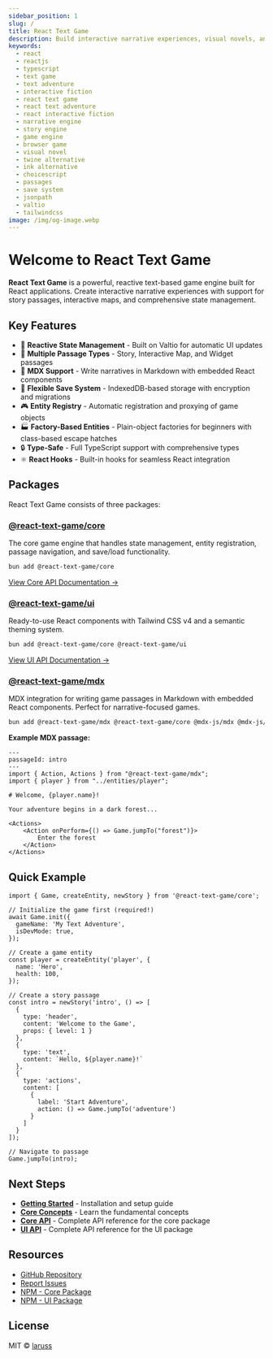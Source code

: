 ```yaml
---
sidebar_position: 1
slug: /
title: React Text Game
description: Build interactive narrative experiences, visual novels, and text adventures in React with a powerful, type-safe game engine featuring reactive state management, story passages, interactive maps, and flexible JSONPath-based save system.
keywords:
  - react
  - reactjs
  - typescript
  - text game
  - text adventure
  - interactive fiction
  - react text game
  - react text adventure
  - react interactive fiction
  - narrative engine
  - story engine
  - game engine
  - browser game
  - visual novel
  - twine alternative
  - ink alternative
  - choicescript
  - passages
  - save system
  - jsonpath
  - valtio
  - tailwindcss
image: /img/og-image.webp
---
```


# Welcome to React Text Game

**React Text Game** is a powerful, reactive text-based game engine built for React applications. Create interactive narrative experiences with support for story passages, interactive maps, and comprehensive state management.

## Key Features

- 🔄 **Reactive State Management** - Built on Valtio for automatic UI updates
- 📖 **Multiple Passage Types** - Story, Interactive Map, and Widget passages
- 📝 **MDX Support** - Write narratives in Markdown with embedded React components
- 💾 **Flexible Save System** - IndexedDB-based storage with encryption and migrations
- 🎮 **Entity Registry** - Automatic registration and proxying of game objects
- 🏭 **Factory-Based Entities** - Plain-object factories for beginners with class-based escape hatches
- 🔒 **Type-Safe** - Full TypeScript support with comprehensive types
- ⚛️ **React Hooks** - Built-in hooks for seamless React integration

## Packages

React Text Game consists of three packages:

### [@react-text-game/core](https://www.npmjs.com/package/@react-text-game/core)

The core game engine that handles state management, entity registration, passage navigation, and save/load functionality.

```bash
bun add @react-text-game/core
```

[View Core API Documentation →](/api/core/)

### [@react-text-game/ui](https://www.npmjs.com/package/@react-text-game/ui)

Ready-to-use React components with Tailwind CSS v4 and a semantic theming system.

```bash
bun add @react-text-game/core @react-text-game/ui
```

[View UI API Documentation →](/api/ui/)

### [@react-text-game/mdx](https://www.npmjs.com/package/@react-text-game/mdx)

MDX integration for writing game passages in Markdown with embedded React components. Perfect for narrative-focused games.

```bash
bun add @react-text-game/mdx @react-text-game/core @mdx-js/mdx @mdx-js/react
```

**Example MDX passage:**

```mdx
---
passageId: intro
---
import { Action, Actions } from "@react-text-game/mdx";
import { player } from "../entities/player";

# Welcome, {player.name}!

Your adventure begins in a dark forest...

<Actions>
    <Action onPerform={() => Game.jumpTo("forest")}>
        Enter the forest
    </Action>
</Actions>
```

## Quick Example

```tsx
import { Game, createEntity, newStory } from '@react-text-game/core';

// Initialize the game first (required!)
await Game.init({
  gameName: 'My Text Adventure',
  isDevMode: true,
});

// Create a game entity
const player = createEntity('player', {
  name: 'Hero',
  health: 100,
});

// Create a story passage
const intro = newStory('intro', () => [
  {
    type: 'header',
    content: 'Welcome to the Game',
    props: { level: 1 }
  },
  {
    type: 'text',
    content: `Hello, ${player.name}!`
  },
  {
    type: 'actions',
    content: [
      {
        label: 'Start Adventure',
        action: () => Game.jumpTo('adventure')
      }
    ]
  }
]);

// Navigate to passage
Game.jumpTo(intro);
```

## Next Steps

- [**Getting Started**](/getting-started) - Installation and setup guide
- [**Core Concepts**](/core-concepts) - Learn the fundamental concepts
- [**Core API**](/api/core/) - Complete API reference for the core package
- [**UI API**](/api/ui/) - Complete API reference for the UI package

## Resources

- [GitHub Repository](https://github.com/laruss/react-text-game)
- [Report Issues](https://github.com/laruss/react-text-game/issues)
- [NPM - Core Package](https://www.npmjs.com/package/@react-text-game/core)
- [NPM - UI Package](https://www.npmjs.com/package/@react-text-game/ui)

## License

MIT © [laruss](https://github.com/laruss)

